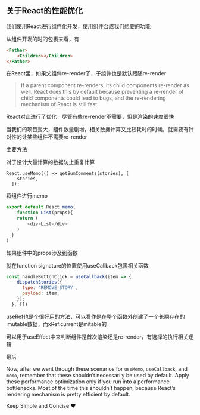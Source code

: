 ## 关于React的性能优化

我们使用React进行组件化开发，使用组件合成我们想要的功能

从组件开发的时的包裹来看，有

```html
<Father>
	<Children></Children>
</Father>
```

在React里，如果父组件re-render了，子组件也是默认跟随re-render

> If a parent component re-renders, its child components re-render as well. React does this by default because preventing a re-render of child components could lead to bugs, and the re-rendering mechanism of React is still fast.



React对此进行了优化，尽管有些re-render不需要，但是渲染的速度很快

当我们的项目变大，组件数量剧增，相关数据计算又比较耗时的时候，就需要有针对性的让某些组件不需要re-render



主要方法

对于设计大量计算的数据防止重复计算

```react
React.useMemo(() => getSumComments(stories), [
    stories,
  ]);
```



将组件进行memo

```js
export default React.memo(
	function List(props){
    return (
    	<div>List</div>
    )
  }
)
```

如果组件中的props涉及到函数

就在function signature的位置使用useCallback包裹相关函数

```js
const handleButtonClick = useCallback(item => {
    dispatchStories({
      type: 'REMOVE_STORY',
      payload: item,
    });
  }, [])
```



useRef也是个很好用的方法，可以看作是在整个函数外创建了一个长期存在的imutable数据，而xRef.current是mitable的

可以用于useEffect中来判断组件是首次渲染还是re-render，有选择的执行相关逻辑



最后

Now, after we went through these scenarios for `useMemo`, `useCallback`, and `memo`, remember that these shouldn’t necessarily be used by default. Apply these performance optimization only if you run into a performance bottlenecks. Most of the time this shouldn’t happen, because React’s rendering mechanism is pretty efficient by default. 

Keep Simple and Concise :heart:


